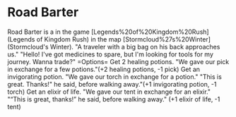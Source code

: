 # Road Barter

Road Barter is a in the game [Legends%20of%20Kingdom%20Rush](Legends of Kingdom Rush) in the map [Stormcloud%27s%20Winter](Stormcloud's Winter).
"A traveler with a big bag on his back approaches us."
"Hello! I've got medicines to spare, but I'm looking for tools for my journey. Wanna trade?"
=Options=
Get 2 healing potions.
"We gave our pick in exchange for a few potions."(+2 healing potions, -1 pick)
Get an invigorating potion.
"We gave our torch in exchange for a potion."
"This is great. Thanks!" he said, before walking away."(+1 invigorating potion, -1 torch)
Get an elixir of life.
"We gave our tent in exchange for an elixir."
"“This is great, thanks!” he said, before walking away." (+1 elixir of life, -1 tent)
